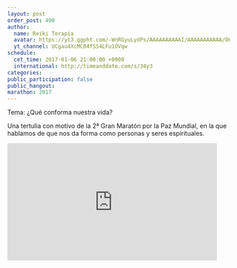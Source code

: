 ```yaml
---
layout: post
order_post: 490
author:
  name: Reiki Terapia
  avatar: https://yt3.ggpht.com/-WnRGyuLydPs/AAAAAAAAAAI/AAAAAAAAAAA/O6MphAmaCVQ/s88-c-k-no-mo-rj-c0xffffff/photo.jpg
  yt_channel: UCgau4XcMC04fSS4LFu1OVqw
schedule:
  cet_time: 2017-01-06 21:00:00 +0000
  international: http://timeanddate.com/s/34y3
categories:
public_participation: false
public_hangout:
marathon: 2017
---
```

Tema: ¿Qué conforma nuestra vida?

Una tertulia con motivo de la 2ª Gran Maratón por la Paz Mundial, en la que hablamos de que nos da forma como personas y seres espirituales.

<iframe width="475" height="267" src="https://www.youtube.com/embed/_YIbELj_aQ8" frameborder="0" allowfullscreen></iframe>
